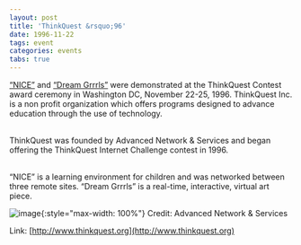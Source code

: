 ```yaml
---
layout: post
title: 'ThinkQuest &rsquo;96'
date: 1996-11-22
tags: event
categories: events
tabs: true
---
```


<a href="http://www.evl.uic.edu/core.php?mod=4&amp;type=1&amp;indi=371">&ldquo;NICE&rdquo;</a> and <a href="http://www.evl.uic.edu/core.php?mod=4&amp;type=1&amp;indi=356">&ldquo;Dream Grrrls&rdquo;</a> were demonstrated at the ThinkQuest Contest award ceremony in Washington DC, November 22-25, 1996. ThinkQuest Inc. is a non profit organization which offers programs designed to advance education through the use of technology.<br><br>

ThinkQuest was founded by Advanced Network &amp; Services and began offering the ThinkQuest Internet Challenge contest in 1996.<br><br>

&ldquo;NICE&rdquo; is a learning environment for children and was networked between three  remote sites.  &ldquo;Dream Grrrls&rdquo; is a real-time, interactive, virtual art piece.

![image](https://www.evl.uic.edu/output/originals/thinkquest.gif-srcw.jpg){:style="max-width: 100%"}
Credit: Advanced Network &amp; Services


Link: [http://www.thinkquest.org](http://www.thinkquest.org)
